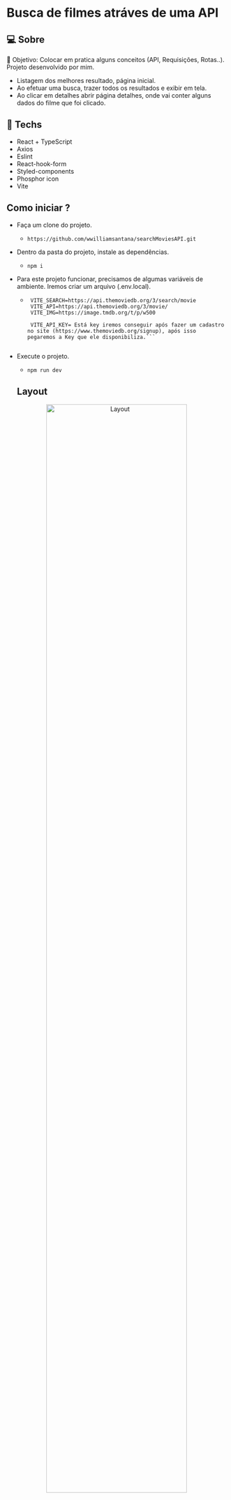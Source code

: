 # Busca de filmes atráves de uma API

## :computer: Sobre
🧠 Objetivo: Colocar em pratica alguns conceitos (API, Requisições, Rotas..). Projeto desenvolvido por mim.
 * Listagem dos melhores resultado, página inicial.
 * Ao efetuar uma busca, trazer todos os resultados e exibir em tela.
 * Ao clicar em detalhes abrir página detalhes, onde vai conter alguns dados do filme que foi clicado.
 
 ## :rocket: Techs
 
 * React + TypeScript
 * Axios
 * Eslint
 * React-hook-form
 * Styled-components
 * Phosphor icon
 * Vite
 
 ## Como iniciar ?
 
 - Faça um clone do projeto.
    - ```https://github.com/wwilliamsantana/searchMoviesAPI.git```
 - Dentro da pasta do projeto, instale as dependências.
    - ```npm i```
 - Para este projeto funcionar, precisamos de algumas variáveis de ambiente. Iremos criar um arquivo (.env.local).
    -  ```
        VITE_SEARCH=https://api.themoviedb.org/3/search/movie
        VITE_API=https://api.themoviedb.org/3/movie/
        VITE_IMG=https://image.tmdb.org/t/p/w500
        
        VITE_API_KEY= Está key iremos conseguir após fazer um cadastro no site (https://www.themoviedb.org/signup), após isso pegaremos a Key que ele disponibiliza.```
     
 - Execute o projeto.
    - ```npm run dev```
    
    ## Layout

<div align="center">
  
  <img alt="Layout" src="https://user-images.githubusercontent.com/84254929/226936681-7bc0e4ac-f397-4bf2-b4b1-9343ff4404c6.png" width="80%">
<hr>
  <img alt="Layout" src="https://user-images.githubusercontent.com/84254929/226927471-8d7548da-443e-47a7-8a41-439a0d235475.png" width="80%">
<hr>
  <img alt="Layout" src="https://user-images.githubusercontent.com/84254929/226936282-654c2537-fc11-44ad-a8b2-1dd1a6371e77.png" width="80%">

</div>
